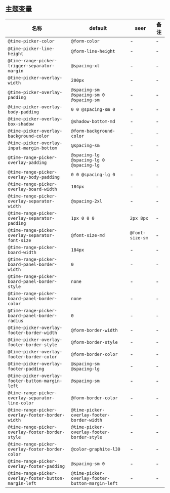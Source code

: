 ## 主题变量

| 名称 | default | seer | 备注 |
| --- | --- | --- | --- |
| `@time-picker-color` | `@form-color` | - | - |
| `@time-picker-line-height` | `@form-line-height` | - | - |
| `@time-range-picker-trigger-separator-margin` | `@spacing-xl` | - | - |
| `@time-picker-overlay-width` | `200px` | - | - |
| `@time-picker-overlay-padding` | `@spacing-sm @spacing-sm 0 @spacing-sm` | - | - |
| `@time-picker-overlay-body-padding` | `0 0 @spacing-sm 0` | - | - |
| `@time-picker-overlay-box-shadow` | `@shadow-bottom-md` | - | - |
| `@time-picker-overlay-background-color` | `@form-background-color` | - | - |
| `@time-picker-overlay-input-margin-bottom` | `@spacing-sm` | - | - |
| `@time-range-picker-overlay-padding` | `@spacing-lg @spacing-lg 0 @spacing-lg` | - | - |
| `@time-range-picker-overlay-body-padding` | `0 0 @spacing-lg 0` | - | - |
| `@time-range-picker-overlay-board-width` | `184px` | - | - |
| `@time-range-picker-overlay-separator-width` | `@spacing-2xl` | - | - |
| `@time-range-picker-overlay-separator-padding` | `1px 0 0 0` | `2px 8px` | - |
| `@time-range-picker-overlay-separator-font-size` | `@font-size-md` | `@font-size-sm` | - |
| `@time-range-picker-board-width` | `184px` | - | - |
| `@time-range-picker-board-panel-border-width` | `0` | - | - |
| `@time-range-picker-board-panel-border-style` | `none` | - | - |
| `@time-range-picker-board-panel-border-color` | `none` | - | - |
| `@time-range-picker-board-panel-border-radius` | `0` | - | - |
| `@time-picker-overlay-footer-border-width` | `@form-border-width` | - | - |
| `@time-picker-overlay-footer-border-style` | `@form-border-style` | - | - |
| `@time-picker-overlay-footer-border-color` | `@form-border-color` | - | - |
| `@time-picker-overlay-footer-padding` | `@spacing-sm @spacing-lg` | - | - |
| `@time-picker-overlay-footer-button-margin-left` | `@spacing-sm` | - | - |
| `@time-range-picker-overlay-separator-line-color` | `@form-border-color` | - | - |
| `@time-range-picker-overlay-footer-border-width` | `@time-picker-overlay-footer-border-width` | - | - |
| `@time-range-picker-overlay-footer-border-style` | `@time-picker-overlay-footer-border-style` | - | - |
| `@time-range-picker-overlay-footer-border-color` | `@color-graphite-l30` | - | - |
| `@time-range-picker-overlay-footer-padding` | `@spacing-sm 0` | - | - |
| `@time-range-picker-overlay-footer-button-margin-left` | `@time-picker-overlay-footer-button-margin-left` | - | - |
